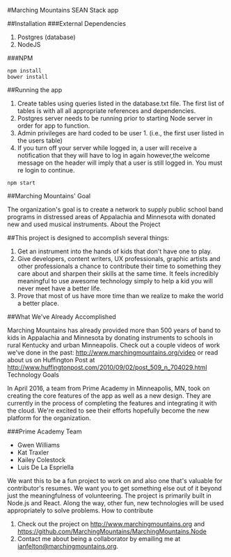 #Marching Mountains SEAN Stack app 


##Installation
###External Dependencies
1. Postgres (database)
2. NodeJS 

###NPM 
```
npm install
bower install
```

##Running the app
1. Create tables using queries listed in the database.txt file.  The first list of tables is with all
   all appropriate references and dependencies.
2. Postgres server needs to be running prior to starting Node server in order for app to function.
3. Admin privileges are hard coded to be user 1. (i.e., the first user listed in the users table)
4. If you turn off your server while logged in, a user will receive a notification that they will
   have to log in again however,the welcome message on the header will imply that a user is still
   logged in.  You must re login to continue.

```
npm start
```


##Marching Mountains' Goal

The organization's goal is to create a network to supply public school band programs in distressed
areas of Appalachia and Minnesota with donated new and used musical instruments.
About the Project

##This project is designed to accomplish several things:

1. Get an instrument into the hands of kids that don't have one to play.
2. Give developers, content writers, UX professionals, graphic artists and other professionals a chance to contribute their time to something they care about and sharpen their skills at the same time. It feels incredibly meaningful to use awesome technology simply to help a kid you will never meet have a better life.
3. Prove that most of us have more time than we realize to make the world a better place.

##What We've Already Accomplished

Marching Mountains has already provided more than 500 years of band to kids in Appalachia and Minnesota by donating instruments to schools in rural Kentucky and urban Minneapolis. Check out a couple videos of work we've done in the past: http://www.marchingmountains.org/video or read about us on Huffington Post at http://www.huffingtonpost.com/2010/09/02/post_509_n_704029.html
Technology Goals

In April 2016, a team from Prime Academy in Minneapolis, MN, took on creating the core features of the app as well as a new design. They are currently in the process of completing the features and integrating it with the cloud. We're excited to see their efforts hopefully become the new platform for the organization.

###Prime Academy Team
* Gwen Williams
* Kat Traxler
* Kailey Colestock
* Luis De La Espriella

We want this to be a fun project to work on and also one that's valuable for contributor's resumes. We want you to get something else out of it beyond just the meaningfulness of volunteering. The project is primarily built in Node.js and React. Along the way, other fun, new technologies will be used appropriately to solve problems.
How to contribute

1. Check out the project on http://www.marchingmountains.org and https://github.com/MarchingMountains/MarchingMountains.Node
2. Contact me about being a collaborator by emailing me at ianfelton@marchingmountains.org.